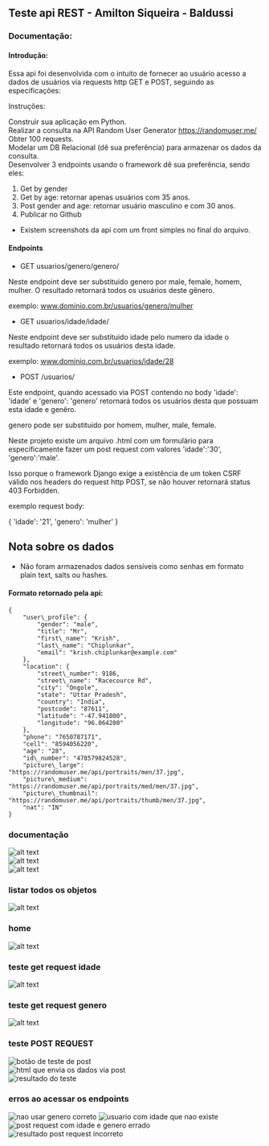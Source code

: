## Teste api REST - Amilton Siqueira - Baldussi

### Documentação:

#### Introdução:

Essa api foi desenvolvida com o intuito de fornecer ao usuário acesso a dados de usuários via requests http GET e POST, seguindo as especificações: 

Instruções:

Construir sua aplicação em Python.  
Realizar a consulta na API Random User Generator https://randomuser.me/  
Obter 100 requests.  
Modelar um DB Relacional (dê sua preferência) para armazenar os dados da consulta.  
Desenvolver 3 endpoints usando o framework dê sua preferência, sendo eles:

1. Get by gender
2. Get by age: retornar apenas usuários com 35 anos.   
3. Post gender and age: retornar usuário masculino e com 30 anos.
4. Publicar no Github

* Existem screenshots da api com um front simples no final do arquivo.

#### Endpoints

*   GET usuarios/genero/genero/

Neste endpoint deve ser substituido genero por male, female, homem, mulher. O resultado retornará todos os usuários deste gênero.

exemplo: www.dominio.com.br/usuarios/genero/mulher

*   GET usuarios/idade/idade/

Neste endpoint deve ser substituido idade pelo numero da idade o resultado retornará todos os usuários desta idade.

exemplo: www.dominio.com.br/usuarios/idade/28

*   POST /usuarios/

Este endpoint, quando acessado via POST contendo no body 'idade': 'idade' e 'genero': 'genero' retornará todos os usuários desta que possuam esta idade e genêro.

genero pode ser substituido por homem, mulher, male, female.

Neste projeto existe um arquivo .html com um formulário para especificamente fazer um post request com valores 'idade':'30', 'genero':'male'.

Isso porque o framework Django exige a existência de um token CSRF válido nos headers do request http POST, se não houver retornará status 403 Forbidden.

exemplo request body:

{ 'idade': '21', 'genero': 'mulher' }

## Nota sobre os dados

*   Não foram armazenados dados sensíveis como senhas em formato plain text, salts ou hashes.

#### Formato retornado pela api:

    {  
        "user\_profile": {  
            "gender": "male",  
            "title": "Mr",  
            "first\_name": "Krish",  
            "last\_name": "Chiplunkar",  
            "email": "krish.chiplunkar@example.com"  
        },  
        "location": {  
            "street\_number": 9186,  
            "street\_name": "Racecource Rd",  
            "city": "Ongole",  
            "state": "Uttar Pradesh",  
            "country": "India",  
            "postcode": "87611",  
            "latitude": "-47.941800",  
            "longitude": "96.064200"  
        },  
        "phone": "7650787171",  
        "cell": "8594056220",  
        "age": "28",  
        "id\_number": "478579824528",  
        "picture\_large": "https://randomuser.me/api/portraits/men/37.jpg",  
        "picture\_medium": "https://randomuser.me/api/portraits/med/men/37.jpg",  
        "picture\_thumbnail": "https://randomuser.me/api/portraits/thumb/men/37.jpg",  
        "nat": "IN"  
    }

### documentação
![alt text](image.png)  
![alt text](image-1.png)  
![alt text](image-2.png)  

### listar todos os objetos
![alt text](image-3.png)  

### home
![alt text](image-4.png)

### teste get request idade
![alt text](image-12.png)

### teste get request genero
![alt text](image-13.png)

### teste POST REQUEST

![botão de teste de post](image-5.png)  
![html que envia os dados via post](image-6.png)  
![resultado do teste](image-7.png)

### erros ao acessar os endpoints

![nao usar genero correto](image-8.png)
![usuario com idade que nao existe](image-9.png)
![post request com idade e genero errado](image-10.png)
![resultado post request incorreto](image-11.png)